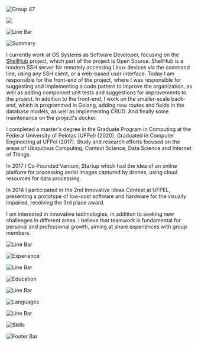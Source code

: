 ![Group 47](https://user-images.githubusercontent.com/15831786/151552988-0f200e6f-9645-4528-8583-cd7f3f596562.png)

<a href="https://www.linkedin.com/in/leonardojoao/"><img src="https://img.shields.io/badge/LinkedIn-0077B5?style=for-the-badge&logo=linkedin&logoColor=white" /></a>

![Line Bar](https://user-images.githubusercontent.com/15831786/151555949-9c909ed7-2870-4f45-a6f2-2c5b8a240e09.png)

![Summary](https://user-images.githubusercontent.com/15831786/151555942-5fd5e327-911f-4740-8d97-681921459295.png)

I currently work at OS Systems as Software Developer, focusing on the [ShellHub](https://github.com/shellhub-io/shellhub) project, which part of the project is Open Source. ShellHub is a modern SSH server for remotely accessing Linux devices via the command line, using any SSH client, or a web-based user interface. Today I am responsible for the front-end of the project, where I was responsible for suggesting and implementing a code pattern to improve the organization, as well as adding component unit tests and suggestions for improvements to the project. In addition to the front-end, I work on the smaller-scale back-end, which is programmed in Golang, adding new routes and fields in the database models, as well as implementing CRUD. And finally some maintenance on the project's docker.
    
I completed a master's degree in the Graduate Program in Computing at the Federal University of Pelotas (UFPel) (2020). Graduated in Computer Engineering at UFPel (2017). Study and research efforts focused on the areas of Ubiquitous Computing, Context Science, Data Science and Internet of Things.
    
In 2017 I Co-Founded Vantum, Startup which had the idea of an online platform for processing aerial images captured by drones, using cloud resources for data processing.
    
In 2014 I participated in the 2nd Innovative Ideas Contest at UFPEL, presenting a prototype of low-cost software and hardware for the visually impaired, receiving the 3rd place award.
    
I am interested in innovative technologies, in addition to seeking new challenges in different areas. I believe that teamwork is fundamental for personal and professional growth, aiming at share experiences with group members.


![Line Bar](https://user-images.githubusercontent.com/15831786/151555949-9c909ed7-2870-4f45-a6f2-2c5b8a240e09.png)

![Experience](https://user-images.githubusercontent.com/15831786/151555934-e7f32e89-e3d0-4e34-8574-5f2cddb24f90.png)


![Line Bar](https://user-images.githubusercontent.com/15831786/151555949-9c909ed7-2870-4f45-a6f2-2c5b8a240e09.png)

![Education](https://user-images.githubusercontent.com/15831786/151555945-ee1f1fba-7c15-4a7a-8c44-fa52adf4629c.png)


![Line Bar](https://user-images.githubusercontent.com/15831786/151555949-9c909ed7-2870-4f45-a6f2-2c5b8a240e09.png)

![Languages](https://user-images.githubusercontent.com/15831786/151555947-df040a83-ce6b-47b5-98cf-e2ecb24167db.png)


![Line Bar](https://user-images.githubusercontent.com/15831786/151555949-9c909ed7-2870-4f45-a6f2-2c5b8a240e09.png)

![Skills](https://user-images.githubusercontent.com/15831786/151555940-10e09443-2c37-486a-ad87-ee5ada4a4b05.png)

![Footer Bar](https://user-images.githubusercontent.com/15831786/151553355-79723afb-ebd5-44af-95d5-64b3f145c2f5.png)

